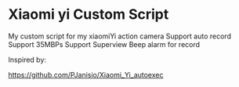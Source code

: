 # Xiaomi yi Custom Script
My custom script for my xiaomiYi action camera
Support auto record
Support 35MBPs
Support Superview
Beep alarm for record

Inspired by:

https://github.com/PJanisio/Xiaomi_Yi_autoexec
